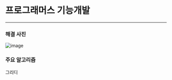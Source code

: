 # 프로그래머스 기능개발

---

### 해결 사진

![image](https://user-images.githubusercontent.com/41224549/88028190-49ea7080-cb73-11ea-81a9-693e71c92f17.png)

### 주요 알고리즘

그리디
